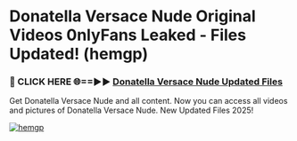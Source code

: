 # Donatella Versace Nude Original Videos 0nlyFans Leaked - Files Updated! (hemgp)

<h3>🔴 CLICK HERE 🌐==►► <a href="https://tinyurl.com/yc6ubb5a" rel="nofollow">Donatella Versace Nude Updated Files</a></h3>

Get Donatella Versace Nude and all content. Now you can access all videos and pictures of Donatella Versace Nude. New Updated Files 2025!

[![hemgp](https://i.imgur.com/7eu0CRL.gif)](https://tinyurl.com/yc6ubb5a)
